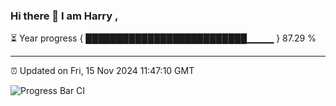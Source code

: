 ### Hi there 👋 I am Harry , 

⏳ Year progress { ██████████████████████████▁▁▁▁ } 87.29 %

---

⏰ Updated on Fri, 15 Nov 2024 11:47:10 GMT

![Progress Bar CI](https://github.com/duykhang68/duykhang68/workflows/Progress%20Bar%20CI/badge.svg)
